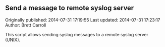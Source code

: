 ## Send a message to remote syslog server

Originally published: 2014-07-31 17:19:55
Last updated: 2014-07-31 17:23:17
Author: Brett Carroll

This script allows sending syslog messages to a remote syslog server (UNIX).